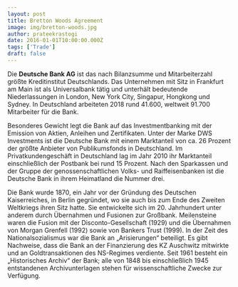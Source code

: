 ```yaml
---
layout: post
title: Bretton Woods Agreement
image: img/bretton-woods.jpg
author: prateekrastogi
date: 2016-01-01T10:00:00.000Z
tags: ['Trade']
draft: false
---
```


Die **Deutsche Bank AG** ist das nach Bilanzsumme und Mitarbeiterzahl größte Kreditinstitut Deutschlands. Das Unternehmen mit Sitz in Frankfurt am Main ist als Universalbank tätig und unterhält bedeutende Niederlassungen in London, New York City, Singapur, Hongkong und Sydney. In Deutschland arbeiteten 2018 rund 41.600, weltweit 91.700 Mitarbeiter für die Bank.

Besonderes Gewicht legt die Bank auf das Investmentbanking mit der Emission von Aktien, Anleihen und Zertifikaten. Unter der Marke DWS Investments ist die Deutsche Bank mit einem Marktanteil von ca. 26 Prozent der größte Anbieter von Publikumsfonds in Deutschland. Im Privatkundengeschäft in Deutschland lag im Jahr 2010 ihr Marktanteil einschließlich der Postbank bei rund 15 Prozent. Nach den Sparkassen und der Gruppe der genossenschaftlichen Volks- und Raiffeisenbanken ist die Deutsche Bank in ihrem Heimatland die Nummer drei.

Die Bank wurde 1870, ein Jahr vor der Gründung des Deutschen Kaiserreiches, in Berlin gegründet, wo sie auch bis zum Ende des Zweiten Weltkriegs ihren Sitz hatte. Sie entwickelte sich im 20. Jahrhundert unter anderem durch Übernahmen und Fusionen zur Großbank. Meilensteine waren die Fusion mit der Disconto-Gesellschaft (1929) und die Übernahmen von Morgan Grenfell (1992) sowie von Bankers Trust (1999). In der Zeit des Nationalsozialismus war die Bank an „Arisierungen“ beteiligt. Es gibt Nachweise, dass die Bank an der Finanzierung des KZ Auschwitz mitwirkte und an Goldtransaktionen des NS-Regimes verdiente. Seit 1961 besteht ein „Historisches Archiv“ der Bank; alle von 1848 bis einschließlich 1945 entstandenen Archivunterlagen stehen für wissenschaftliche Zwecke zur Verfügung.
